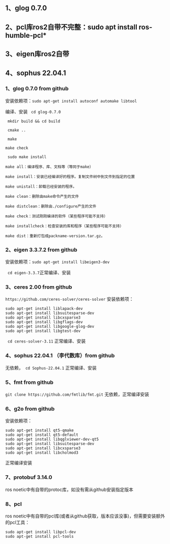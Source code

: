 ## 1、glog 0.7.0
## 2、pcl库ros2自带不完整：sudo apt install ros-humble-pcl*
## 3、eigen库ros2自带
## 4、sophus 22.04.1


### 1、glog 0.7.0 from github
安装依赖项：`` sudo apt-get install autoconf automake libtool ``

编译、安装
`` cd glog-0.7.0``

`` mkdir build && cd build``

`` cmake ..``

`` make``

``make check``

`` sudo make install``
```
make all：编译程序、库、文档等（等同于make）

make install：安装已经编译好的程序。复制文件树中到文件到指定的位置

make unistall：卸载已经安装的程序。

make clean：删除由make命令产生的文件

make distclean：删除由./configure产生的文件

make check：测试刚刚编译的软件（某些程序可能不支持）

make installcheck：检查安装的库和程序（某些程序可能不支持）

make dist：重新打包成packname-version.tar.gz。
```
### 2、eigen 3.3.7.2 from github
安装依赖项：``sudo apt-get install libeigen3-dev``

`` cd eigen-3.3.7``正常编译、安装

### 3、ceres 2.00 from github
``https://github.com/ceres-solver/ceres-solver``
安装依赖项：
```
sudo apt-get install liblapack-dev
sudo apt-get install libsuitesparse-dev
sudo apt-get install libcxsparse3
sudo apt-get install libgflags-dev
sudo apt-get install libgoogle-glog-dev
sudo apt-get install libgtest-dev
```

`` cd ceres-solver-3.11`` 正常编译、安装

### 4、sophus 22.04.1 （李代数库）from github
无依赖，`` cd Sophus-22.04.1`` 正常编译、安装

### 5、fmt from github

``git clone https://github.com/fmtlib/fmt.git``
无依赖，正常编译安装

### 6、g2o from github
安装依赖项：
```
sudo apt-get install qt5-qmake
sudo apt-get install qt5-default
sudo apt-get install libqglviewer-dev-qt5
sudo apt-get install libsuitesparse-dev
sudo apt-get install libcxsparse3
sudo apt-get install libcholmod3
```
正常编译安装
### 7、protobuf 3.14.0
ros noetic中有自带的protoc库，如没有需从github安装指定版本

### 8、pcl

ros noetic中有自带的pcl库(或者从github获取，版本应该没事)，但需要安装额外的pcl工具：
```
sudo apt-get install libpcl-dev
sudo apt-get install pcl-tools
```